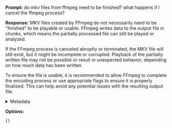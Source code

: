 **Prompt:**
do mkv files from ffmpeg need to be finished? what happens if I cancel the ffmpeg process?

**Response:**
MKV files created by FFmpeg do not necessarily need to be "finished" to be playable or usable. FFmpeg writes data to the output file in chunks, which means the partially processed file can still be played or analyzed. 

If the FFmpeg process is canceled abruptly or terminated, the MKV file will still exist, but it might be incomplete or corrupted. Playback of the partially written file may not be possible or result in unexpected behavior, depending on how much data has been written.

To ensure the file is usable, it is recommended to allow FFmpeg to complete the encoding process or use appropriate flags to ensure it is properly finalized. This can help avoid any potential issues with the resulting output file.

<details><summary>Metadata</summary>

- Duration: 6071 ms
- Datetime: 2023-08-06T14:24:34.928067
- Model: gpt-3.5-turbo-0613

</details>

**Options:**
```json
{}
```

